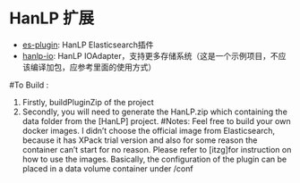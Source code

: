 # HanLP 扩展

- [es-plugin](es-plugin): HanLP Elasticsearch插件
- [hanlp-io](hanlp-io): HanLP IOAdapter，支持更多存储系统（这是一个示例项目，不应该编译加包，应参考里面的使用方式）

#To Build : 
1. Firstly, buildPluginZip of the project
2. Secondly, you will need to generate the HanLP.zip which containing the data folder from the [HanLP] project. 
#Notes: 
Feel free to build your own docker images. I didn’t choose the official image from Elasticsearch, because it has XPack trial version and also for some reason the container can’t start for no reason.
Please refer to [itzg]for instruction on how to use the images. Basically, the configuration of the plugin can be placed in a data volume container under /conf